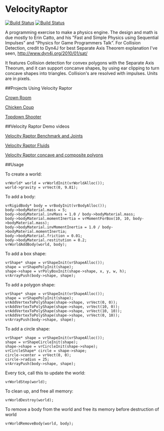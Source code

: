 # VelocityRaptor
[![Build Status](https://upload.wikimedia.org/wikipedia/commons/f/f8/License_icon-mit-88x31-2.svg)]()
[![Build Status](https://travis-ci.org/Mithreindeir/VelocityRaptor.svg?branch=master)](https://travis-ci.org/Mithreindeir/VelocityRaptor)

A programming exercise to make a physics engine. 
The design and math is due mostly to Erin Catto, and his "Fast and Simple Physics
using Sequential Impulses" and "Physics for Game Programmers Talk".
For Collision Detection, credit to Dyn4J for best Separate Axis Theorem explanation I've seen,
http://www.dyn4j.org/2010/01/sat/

It features Collision detection for convex polygons with the Separate Axis Theorum, and it can support concanve shapes, by using ear clipping to turn concave shapes into triangles. Collision's are resolved with impulses. Units are in pixels.

##Projects Using Velocity Raptor

[Crown Room](https://www.youtube.com/watch?v=mb8CKdHvIpo)

[Chicken Coup](https://www.youtube.com/watch?v=Fd2WpBGHzi4)

[Topdown Shooter](https://www.youtube.com/watch?v=gGHBFwacEIc)

##Velocity Raptor Demo videos

[Velocity Raptor Benchmark and Joints](https://www.youtube.com/watch?v=uhLYXmzzZp8&index=1&list=PLbl-UC7p03cuFCSpCfEVoQxMQfcG3zm9K)

[Velocity Raptor Fluids](https://www.youtube.com/watch?v=pnyTvRR69EI&index=2&list=PLbl-UC7p03cuFCSpCfEVoQxMQfcG3zm9K)

[Velocity Raptor concave and composite polyons](https://youtu.be/nplQNW8RBYk)

##Usage

To create a world:

    vrWorld* world = vrWorldInit(vrWorldAlloc());
    world->gravity = vrVect(0, 9.81);
    
To add a body:

    vrRigidBody* body = vrBodyInit(vrBodyAlloc());
    body->bodyMaterial.mass = 5;
    body->bodyMaterial.invMass = 1.0 / body->bodyMaterial.mass;
    body->bodyMaterial.momentInertia = vrMomentForBox(10, 10, body->bodyMaterial.mass);
    body->bodyMaterial.invMomentInertia = 1.0 / body->bodyMaterial.momentInertia;
    body->bodyMaterial.friction = 0.01;
    body->bodyMaterial.restitution = 0.2;
    vrWorldAddBody(world, body);
    
To add a box shape:

    vrShape* shape = vrShapeInit(vrShapeAlloc());
    shape = vrShapePolyInit(shape);
    shape->shape = vrPolyBoxInit(shape->shape, x, y, w, h);
    vrArrayPush(body->shape, shape);
    
To add a polygon shape:

    vrShape* shape = vrShapeInit(vrShapeAlloc());
    shape = vrShapePolyInit(shape);
    vrAddVertexToPolyShape(shape->shape, vrVect(0, 0));
    vrAddVertexToPolyShape(shape->shape, vrVect(10, 0));
    vrAddVertexToPolyShape(shape->shape, vrVect(10, 10));
    vrAddVertexToPolyShape(shape->shape, vrVect(0, 10));
    vrArrayPush(body->shape, shape);
    
To add a circle shape:

    vrShape* shape = vrShapeInit(vrShapeAlloc());
    shape = vrShapeCircleInit(shape);
    shape->shape = vrCircleInit(shape->shape);
    vrCircleShape* circle = shape->shape;
    circle->center = vrVect(0, 0);
    circle->radius = 25;
    vrArrayPush(body->shape, shape);

Every tick, call this to update the world:

    vrWorldStep(world);
    
To clean up, and free all memory:

    vrWorldDestroy(world);
    
To remove a body from the world and free its memory  before destruction of world

    vrWorldRemoveBody(world, body);

